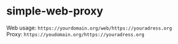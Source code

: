 # simple-web-proxy
Web usage: `https://yourdomain.org/web/https://youradress.org`  
Proxy: `https://youdomain.org/https://youradress.org`
